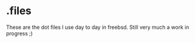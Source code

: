 # .files
These are the dot files I use day to day in freebsd. Still very much a work in progress ;)
